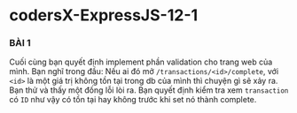 # codersX-ExpressJS-12-1
###  BÀI 1

Cuối cùng bạn quyết định implement phần validation cho trang web của mình. Bạn nghĩ trong đầu: 
Nếu ai đó mở `/transactions/<id>/complete`, với `<id>` là một giá trị không tồn tại trong db của mình thì chuyện gì sẽ xảy ra.
Bạn thử và thấy một đống lỗi lòi ra. Bạn quyết định kiểm tra xem `transaction` có `ID` như vậy có tồn tại hay không trước khi set nó thành complete.